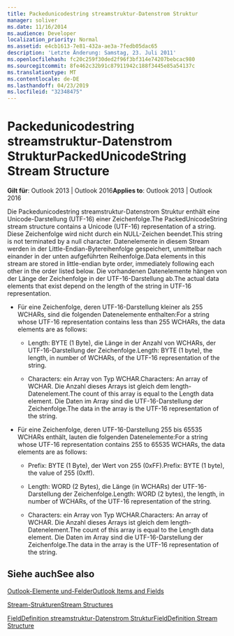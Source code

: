 ```yaml
---
title: Packedunicodestring streamstruktur-Datenstrom Struktur
manager: soliver
ms.date: 11/16/2014
ms.audience: Developer
localization_priority: Normal
ms.assetid: e4cb1613-7e81-432a-ae3a-7fedb05dac65
description: 'Letzte Änderung: Samstag, 23. Juli 2011'
ms.openlocfilehash: fc20c259f30ded2f96f3bf314e74207bebcac980
ms.sourcegitcommit: 8fe462c32b91c87911942c188f3445e85a54137c
ms.translationtype: MT
ms.contentlocale: de-DE
ms.lasthandoff: 04/23/2019
ms.locfileid: "32348475"
---
```

# <a name="packedunicodestring-stream-structure"></a><span data-ttu-id="ef053-103">Packedunicodestring streamstruktur-Datenstrom Struktur</span><span class="sxs-lookup"><span data-stu-id="ef053-103">PackedUnicodeString Stream Structure</span></span>

  
  
<span data-ttu-id="ef053-104">**Gilt für**: Outlook 2013 | Outlook 2016</span><span class="sxs-lookup"><span data-stu-id="ef053-104">**Applies to**: Outlook 2013 | Outlook 2016</span></span> 
  
<span data-ttu-id="ef053-105">Die Packedunicodestring streamstruktur-Datenstrom Struktur enthält eine Unicode-Darstellung (UTF-16) einer Zeichenfolge.</span><span class="sxs-lookup"><span data-stu-id="ef053-105">The PackedUnicodeString stream structure contains a Unicode (UTF-16) representation of a string.</span></span> <span data-ttu-id="ef053-106">Diese Zeichenfolge wird nicht durch ein NULL-Zeichen beendet.</span><span class="sxs-lookup"><span data-stu-id="ef053-106">This string is not terminated by a null character.</span></span> <span data-ttu-id="ef053-107">Datenelemente in diesem Stream werden in der Little-Endian-Bytereihenfolge gespeichert, unmittelbar nach einander in der unten aufgeführten Reihenfolge.</span><span class="sxs-lookup"><span data-stu-id="ef053-107">Data elements in this stream are stored in little-endian byte order, immediately following each other in the order listed below.</span></span> <span data-ttu-id="ef053-108">Die vorhandenen Datenelemente hängen von der Länge der Zeichenfolge in der UTF-16-Darstellung ab.</span><span class="sxs-lookup"><span data-stu-id="ef053-108">The actual data elements that exist depend on the length of the string in UTF-16 representation.</span></span>
  
- <span data-ttu-id="ef053-109">Für eine Zeichenfolge, deren UTF-16-Darstellung kleiner als 255 WCHARs, sind die folgenden Datenelemente enthalten:</span><span class="sxs-lookup"><span data-stu-id="ef053-109">For a string whose UTF-16 representation contains less than 255 WCHARs, the data elements are as follows:</span></span>
    
  - <span data-ttu-id="ef053-110">Length: BYTE (1 Byte), die Länge in der Anzahl von WCHARs, der UTF-16-Darstellung der Zeichenfolge.</span><span class="sxs-lookup"><span data-stu-id="ef053-110">Length: BYTE (1 byte), the length, in number of WCHARs, of the UTF-16 representation of the string.</span></span>
    
  - <span data-ttu-id="ef053-111">Characters: ein Array von Typ WCHAR.</span><span class="sxs-lookup"><span data-stu-id="ef053-111">Characters: An array of WCHAR.</span></span> <span data-ttu-id="ef053-112">Die Anzahl dieses Arrays ist gleich dem length-Datenelement.</span><span class="sxs-lookup"><span data-stu-id="ef053-112">The count of this array is equal to the Length data element.</span></span> <span data-ttu-id="ef053-113">Die Daten im Array sind die UTF-16-Darstellung der Zeichenfolge.</span><span class="sxs-lookup"><span data-stu-id="ef053-113">The data in the array is the UTF-16 representation of the string.</span></span>
    
- <span data-ttu-id="ef053-114">Für eine Zeichenfolge, deren UTF-16-Darstellung 255 bis 65535 WCHARs enthält, lauten die folgenden Datenelemente:</span><span class="sxs-lookup"><span data-stu-id="ef053-114">For a string whose UTF-16 representation contains 255 to 65535 WCHARs, the data elements are as follows:</span></span>
    
  - <span data-ttu-id="ef053-115">Prefix: BYTE (1 Byte), der Wert von 255 (0xFF).</span><span class="sxs-lookup"><span data-stu-id="ef053-115">Prefix: BYTE (1 byte), the value of 255 (0xff).</span></span>
    
  - <span data-ttu-id="ef053-116">Length: WORD (2 Bytes), die Länge (in WCHARs) der UTF-16-Darstellung der Zeichenfolge.</span><span class="sxs-lookup"><span data-stu-id="ef053-116">Length: WORD (2 bytes), the length, in number of WCHARs, of the UTF-16 representation of the string.</span></span>
    
  - <span data-ttu-id="ef053-117">Characters: ein Array von Typ WCHAR.</span><span class="sxs-lookup"><span data-stu-id="ef053-117">Characters: An array of WCHAR.</span></span> <span data-ttu-id="ef053-118">Die Anzahl dieses Arrays ist gleich dem length-Datenelement.</span><span class="sxs-lookup"><span data-stu-id="ef053-118">The count of this array is equal to the Length data element.</span></span> <span data-ttu-id="ef053-119">Die Daten im Array sind die UTF-16-Darstellung der Zeichenfolge.</span><span class="sxs-lookup"><span data-stu-id="ef053-119">The data in the array is the UTF-16 representation of the string.</span></span>
    
## <a name="see-also"></a><span data-ttu-id="ef053-120">Siehe auch</span><span class="sxs-lookup"><span data-stu-id="ef053-120">See also</span></span>



[<span data-ttu-id="ef053-121">Outlook-Elemente und-Felder</span><span class="sxs-lookup"><span data-stu-id="ef053-121">Outlook Items and Fields</span></span>](outlook-items-and-fields.md)
  
[<span data-ttu-id="ef053-122">Stream-Strukturen</span><span class="sxs-lookup"><span data-stu-id="ef053-122">Stream Structures</span></span>](stream-structures.md)
  
[<span data-ttu-id="ef053-123">FieldDefinition streamstruktur-Datenstrom Struktur</span><span class="sxs-lookup"><span data-stu-id="ef053-123">FieldDefinition Stream Structure</span></span>](fielddefinition-stream-structure.md)

